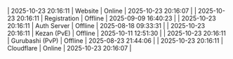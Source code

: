 | 2025-10-23 20:16:11 | Website | Online | 2025-10-23 20:16:07 |
| 2025-10-23 20:16:11 | Registration | Offline | 2025-09-09 16:40:23 |
| 2025-10-23 20:16:11 | Auth Server | Offline | 2025-08-18 09:33:31 |
| 2025-10-23 20:16:11 | Kezan (PvE) | Offline | 2025-10-11 12:51:30 |
| 2025-10-23 20:16:11 | Gurubashi (PvP) | Offline | 2025-08-23 21:44:06 |
| 2025-10-23 20:16:11 | Cloudflare | Online | 2025-10-23 20:16:07 |
